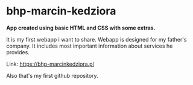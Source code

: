 # bhp-marcin-kedziora

**App created using basic HTML and CSS with some extras.**  

It is my first webapp i want to share.
Webapp is designed for my father's company. It includes most important information about services he provides.

Link: https://bhp-marcinkedziora.pl

Also that's my first github repository.
